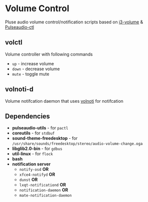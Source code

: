 # Volume Control
Pluse audio volume control/notification scripts based on [i3-volume](https://github.com/hastinbe/i3-volume) & [Pulseaudio-ctl](https://github.com/graysky2/pulseaudio-ctl)

## volctl
Volume controller with following commands
* `up`      - increase volume
* `down`    - decrease volume
* `mute`    - toggle mute 

## volnoti-d
Volume notifcation daemon that uses [volnoti](https://github.com/davidbrazdil/volnoti) for notifcation

## Dependencies
- **pulseaudio-utils** - for `pactl`
- **coreutils** - for `stdbuf`
- **sound-theme-freedesktop** - for `/usr/share/sounds/freedesktop/stereo/audio-volume-change.oga`
- **libglib2.0-bin** - for `gdbus`
- **util-linux** - for `flock`
- **bash**
- **notification server**
  - `notify-osd` **OR**
  - `xfce4-notifyd` **OR**
  - `dunst` **OR**
  - `lxqt-notificationd` **OR**
  - `notification-daemon` **OR**
  - `mate-notification-daemon`
